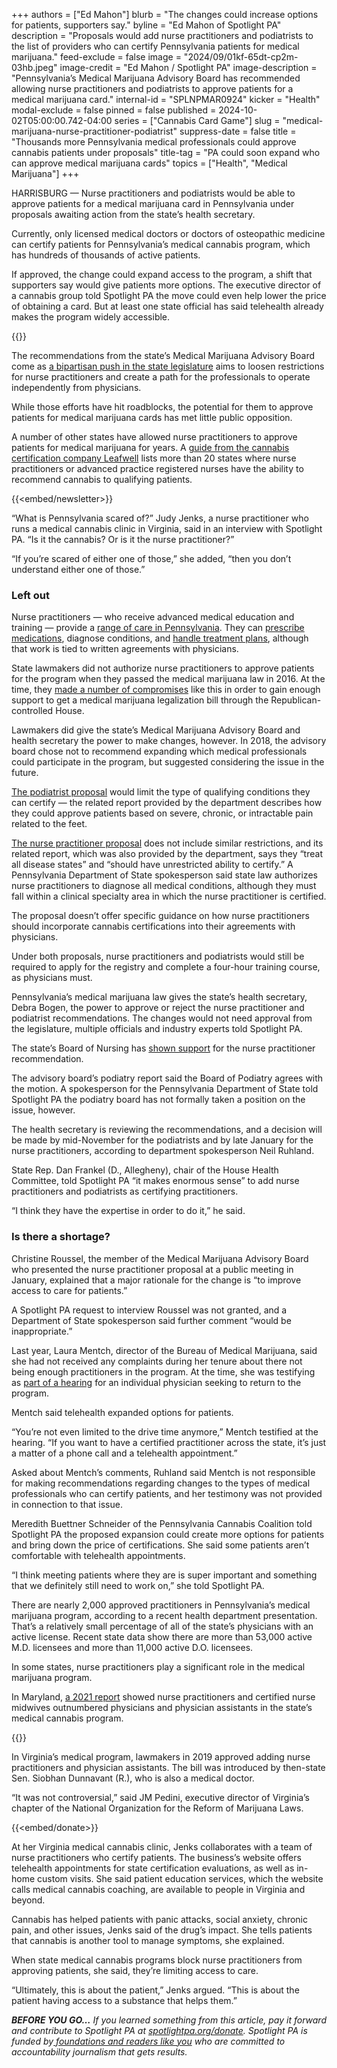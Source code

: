 +++
authors = ["Ed Mahon"]
blurb = "The changes could increase options for patients, supporters say."
byline = "Ed Mahon of Spotlight PA"
description = "Proposals would add nurse practitioners and podiatrists to the list of providers who can certify Pennsylvania patients for medical marijuana."
feed-exclude = false
image = "2024/09/01kf-65dt-cp2m-03hb.jpeg"
image-credit = "Ed Mahon / Spotlight PA"
image-description = "Pennsylvania’s Medical Marijuana Advisory Board has recommended allowing nurse practitioners and podiatrists to approve patients for a medical marijuana card."
internal-id = "SPLNPMAR0924"
kicker = "Health"
modal-exclude = false
pinned = false
published = 2024-10-02T05:00:00.742-04:00
series = ["Cannabis Card Game"]
slug = "medical-marijuana-nurse-practitioner-podiatrist"
suppress-date = false
title = "Thousands more Pennsylvania medical professionals could approve cannabis patients under proposals"
title-tag = "PA could soon expand who can approve medical marijuana cards"
topics = ["Health", "Medical Marijuana"]
+++

HARRISBURG — Nurse practitioners and podiatrists would be able to approve patients for a medical marijuana card in Pennsylvania under proposals awaiting action from the state’s health secretary.

Currently, only licensed medical doctors or doctors of osteopathic medicine can certify patients for Pennsylvania’s medical cannabis program, which has hundreds of thousands of active patients.

If approved, the change could expand access to the program, a shift that supporters say would give patients more options. The executive director of a cannabis group told Spotlight PA the move could even help lower the price of obtaining a card. But at least one state official has said telehealth already makes the program widely accessible.

{{<datawrapper src="https://datawrapper.dwcdn.net/mjry1/3/" height="345" >}}

The recommendations from the state’s Medical Marijuana Advisory Board come as <a href="https://www.spotlightpa.org/news/2024/06/nurse-practitioner-health-care-rural-shortage-legislature-stalled-pennsylvania/">a bipartisan push in the state legislature</a> aims to loosen restrictions for nurse practitioners and create a path for the professionals to operate independently from physicians.

While those efforts have hit roadblocks, the potential for them to approve patients for medical marijuana cards has met little public opposition.

A number of other states have allowed nurse practitioners to approve patients for medical marijuana for years. A <a href="https://leafwell.com/blog/can-nurse-practitioners-prescribe-marijuana">guide from the cannabis certification company Leafwell</a> lists more than 20 states where nurse practitioners or advanced practice registered nurses have the ability to recommend cannabis to qualifying patients.

{{<embed/newsletter>}}

“What is Pennsylvania scared of?” Judy Jenks, a nurse practitioner who runs a medical cannabis clinic in Virginia, said in an interview with Spotlight PA. “Is it the cannabis? Or is it the nurse practitioner?”

“If you’re scared of either one of those,” she added, “then you don’t understand either one of those.”

### Left out

Nurse practitioners — who receive advanced medical education and training — provide a <a href="https://www.pacnp.org/page/ScopeofPractice">range of care in Pennsylvania</a>. They can <a href="https://www.pacodeandbulletin.gov/Display/pacode?file=/secure/pacode/data/049/chapter21/s21.284.html">prescribe medications</a>, diagnose conditions, and <a href="https://www.pacodeandbulletin.gov/Display/pacode?file=/secure/pacode/data/049/chapter21/s21.282a.html&amp;d=reduce">handle treatment plans</a>, although that work is tied to written agreements with physicians.

State lawmakers did not authorize nurse practitioners to approve patients for the program when they passed the medical marijuana law in 2016. At the time, they <a href="https://www.spotlightpa.org/news/2022/05/pennsylvania-medical-marijuana-card-doctor-advertising/">made a number of compromises</a> like this in order to gain enough support to get a medical marijuana legalization bill through the Republican-controlled House.

Lawmakers did give the state’s Medical Marijuana Advisory Board and health secretary the power to make changes, however. In 2018, the advisory board chose not to recommend expanding which medical professionals could participate in the program, but suggested considering the issue in the future.

<a href="https://www.documentcloud.org/documents/25173576-podiatrists?responsive=1&amp;title=1">The podiatrist proposal</a> would limit the type of qualifying conditions they can certify — the related report provided by the department describes how they could approve patients based on severe, chronic, or intractable pain related to the feet.

<a href="https://www.documentcloud.org/documents/25173575-nurse-practitioners?responsive=1&amp;title=1">The nurse practitioner proposal</a> does not include similar restrictions, and its related report, which was also provided by the department, says they “treat all disease states” and “should have unrestricted ability to certify.” A Pennsylvania Department of State spokesperson said state law authorizes nurse practitioners to diagnose all medical conditions, although they must fall within a clinical specialty area in which the nurse practitioner is certified.

The proposal doesn’t offer specific guidance on how nurse practitioners should incorporate cannabis certifications into their agreements with physicians.

Under both proposals, nurse practitioners and podiatrists would still be required to apply for the registry and complete a four-hour training course, as physicians must.

Pennsylvania’s medical marijuana law gives the state’s health secretary, Debra Bogen, the power to approve or reject the nurse practitioner and podiatrist recommendations. The changes would not need approval from the legislature, multiple officials and industry experts told Spotlight PA.

The state’s Board of Nursing has <a href="https://www.documentcloud.org/documents/25150285-board-of-nursing?responsive=1&amp;title=1">shown support</a> for the nurse practitioner recommendation.

The advisory board’s podiatry report said the Board of Podiatry agrees with the motion. A spokesperson for the Pennsylvania Department of State told Spotlight PA the podiatry board has not formally taken a position on the issue, however.

The health secretary is reviewing the recommendations, and a decision will be made by mid-November for the podiatrists and by late January for the nurse practitioners, according to department spokesperson Neil Ruhland.

State Rep. Dan Frankel (D., Allegheny), chair of the House Health Committee, told Spotlight PA “it makes enormous sense” to add nurse practitioners and podiatrists as certifying practitioners.

“I think they have the expertise in order to do it,” he said.

### Is there a shortage?

Christine Roussel, the member of the Medical Marijuana Advisory Board who presented the nurse practitioner proposal at a public meeting in January, explained that a major rationale for the change is “to improve access to care for patients.”

A Spotlight PA request to interview Roussel was not granted, and a Department of State spokesperson said further comment “would be inappropriate.”

Last year, Laura Mentch, director of the Bureau of Medical Marijuana, said she had not received any complaints during her tenure about there not being enough practitioners in the program. At the time, she was testifying as <a href="https://www.spotlightpa.org/news/2024/08/medical-marijuana-card-doctor-misconduct/">part of a hearing</a> for an individual physician seeking to return to the program.

Mentch said telehealth expanded options for patients.

“You’re not even limited to the drive time anymore,” Mentch testified at the hearing. “If you want to have a certified practitioner across the state, it’s just a matter of a phone call and a telehealth appointment.”

Asked about Mentch’s comments, Ruhland said Mentch is not responsible for making recommendations regarding changes to the types of medical professionals who can certify patients, and her testimony was not provided in connection to that issue.

Meredith Buettner Schneider of the Pennsylvania Cannabis Coalition told Spotlight PA the proposed expansion could create more options for patients and bring down the price of certifications. She said some patients aren’t comfortable with telehealth appointments.

“I think meeting patients where they are is super important and something that we definitely still need to work on,” she told Spotlight PA.

There are nearly 2,000 approved practitioners in Pennsylvania’s medical marijuana program, according to a recent health department presentation. That’s a relatively small percentage of all of the state’s physicians with an active license. Recent state data show there are more than 53,000 active M.D. licensees and more than 11,000 active D.O. licensees.

In some states, nurse practitioners play a significant role in the medical marijuana program.

In Maryland, <a href="https://www.documentcloud.org/documents/25163941-2021_legislative_report#document/p4">a 2021 report</a> showed nurse practitioners and certified nurse midwives outnumbered physicians and physician assistants in the state’s medical cannabis program.

{{<datawrapper src="https://datawrapper.dwcdn.net/J3oax/2/" height="268" >}}

In Virginia’s medical program, lawmakers in 2019 approved adding nurse practitioners and physician assistants. The bill was introduced by then-state Sen. Siobhan Dunnavant (R.), who is also a medical doctor.

“It was not controversial,” said JM Pedini, executive director of Virginia’s chapter of the National Organization for the Reform of Marijuana Laws.

{{<embed/donate>}}

At her Virginia medical cannabis clinic, Jenks collaborates with a team of nurse practitioners who certify patients. The business’s website offers telehealth appointments for state certification evaluations, as well as in-home custom visits. She said patient education services, which the website calls medical cannabis coaching, are available to people in Virginia and beyond.

Cannabis has helped patients with panic attacks, social anxiety, chronic pain, and other issues, Jenks said of the drug’s impact. She tells patients that cannabis is another tool to manage symptoms, she explained.

When state medical cannabis programs block nurse practitioners from approving patients, she said, they’re limiting access to care.

“Ultimately, this is about the patient,” Jenks argued. “This is about the patient having access to a substance that helps them.”<strong></strong>

<strong><em>BEFORE YOU GO…</em></strong><em> If you learned something from this article, pay it forward and contribute to Spotlight PA at </em><a href="http://spotlightpa.org/donate"><em>spotlightpa.org/donate</em></a><em>. Spotlight PA is funded by</em><a href="https://www.spotlightpa.org/support"><em> foundations and readers like you</em></a><em> who are committed to accountability journalism that gets results.</em>

